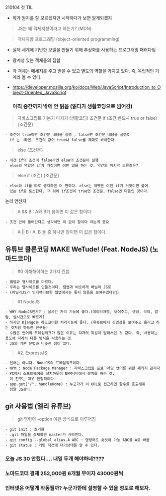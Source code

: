 210104 첫 TIL

- 뭐가 뭔지를 잘 모르겠지만 시작하다가 보면 알게되겠지

> JS는 왜 객체지향이라고 하는가? (MDN)

> 객체지향 프로그래밍 (object-oriented programming)

- 실제 세계에 기반한 모델을 만들기 위해 추상화를 사용하는 프로그래밍 패러다임
- 광계성 있는 객체들의 집합
- 각 객체는 메세지를 주고 받을 수 있고 별도의 역할을 가지고 있다.
  즉, 독립적인 기계라 볼 수 있다.
- https://developer.mozilla.org/ko/docs/Web/JavaScript/Introduction_to_Object-Oriented_JavaScript

  ### 아직 중간까지 밖에 안 읽음 (읽다가 생활코딩으로 넘어감)

> 자바스크립트 기본기 다지기 (생활코딩)
> 조건문
> if (조건:반드시 true or false) {조건문}

    - 조건이 true이면 조건문 내용을 실행 , false면 조건문 내용을 실행X
      if 는 ~라면. 조건의 값이 true냐 false를 제대로 봐야한다.

> else {조건문}

    - 이전 if의 조건이 false라면 else의 조건문이 실행
      else의 역할은 if가 거짓이면 어떤 일을 하는 것. 약간의 마지막 보류같은?

> else if (조건) {조건문}

    - else와 if를 따로 생각하면 더 편하다. else는 어쨋든 이전 if가 거짓이면 붙어
      있는 if로 토스한다. 그 뒤에 if조건이 true면 조건문, false면 다음인 것이다.

논리 연산자

> A && B : A와 B가 참이면 이 값은 참이다

    - 조건 안에 들어간다고 생각하면 이 값이 참이다 라는게 중요

> A || B : A, B 둘 중 하나만 참이면 이 값은 참이다.

## 유튜브 클론코딩 MAKE WeTude! (Feat. NodeJS) (노마드코더)

> #0 이해해야하는 2가지 컨셉

    - 웹앱과 웹사이트를 다르다.
    - 우리는 웹사이트를 만들것이다. 웹앱과 비슷하게 바닐라 JS로
    - (바닐라JS가 인터랙티브한 웹앱에서는 좋지 않음을 보여주겠다?🤣)

> #1 NodeJS

    - WHY NodeJS인가? : 실시간 처리 기능에 좋다.(데이터저장, 보여주고, 생성, 삭제, 알람, 실시간으로 빠르게)
    - 하지만 Django는 하드코어한 처리기능에 좋다. (유튜브에서 긴영상을 보여주고 올리고 하는 것처럼 하드한 친구들)
    - 수많은 언어와 프레임워크가 많은 이유는 각자의 특성이 달라서인 것 같다. 즉, 사용하는 용도에 따라서 다른 방식을 사용하는 것.
    - JS의 기본 문법과 비슷한 점이 많다.

> #2. ExpressJS

    - 언어는 아니다. NodeJS의 프레임워크이다.
    - NPM : Node Package Manager : 자바스크립트 프로그래밍 언어를 위한 패키지 관리자
    - PC에서 소프트웨어를 설치하듯이 NPM서버에서 설치를 하는 것.
    - 이 친구는 매우 안정적이다.
    - app.get("/", handleHome) : 누군가가 이 URL로 접근하면 함수를 호출해줘
      정말 JS같다.

## git 사용법 (엘리 유튜브)

> git 명령어 -option 이런 방식으로 이루어짐

    - git init : 초기화
    - .git 파일을 삭제하면 master가 사라진다.
    - git config --global alias.A ABC : 명령어도 숏컷이 가능 ABC를 A로 바꿈
    - git status : 커밋 직전에 대기상태를 알 수 있다.

### 오늘 JS 30 안했다.... 내일 두개 해야하네????

### 노마드코더 결제 252,000원 6개월 무이자 43000원씩

### 인터넷은 어떻게 작동될까? 누군가한테 설명할 수 있을 정도로 해보자.
